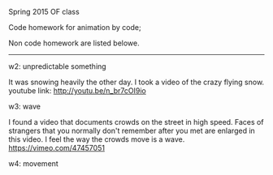 
Spring 2015 OF class

Code homework for animation by code;

Non code homework are listed belowe.

***
w2: unpredictable something 

It was snowing heavily the other day. I took a video of the crazy flying snow. youtube link: http://youtu.be/n_br7cOI9io

w3: wave 

I found a video that documents crowds on the street in high speed. Faces of strangers that you normally don't remember after you met are enlarged in this video. I feel the way the crowds move is a wave.
https://vimeo.com/47457051

w4: movement 
